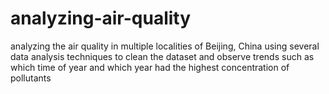 # analyzing-air-quality
analyzing the air quality in multiple localities of Beijing, China using several data analysis techniques to clean the dataset and observe trends such as which time of year and which year had the highest concentration of pollutants
